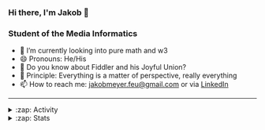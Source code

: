 ### Hi there, I'm Jakob 👋

### Student of the Media Informatics

- 🌱 I’m currently looking into pure math and w3
- 😄 Pronouns: He/His
- 💬 Do you know about Fiddler and his Joyful Union?
- 💭 Principle: Everything is a matter of perspective, really everything
- 📫 How to reach me: jakobmeyer.feu@gmail.com or via [LinkedIn][linkedin]

---

<details>
  <summary>:zap: Activity</summary>
<!--START_SECTION:activity-->
</details>

<details>
  <summary>:zap: Stats</summary>
<img align="left" alt="jmeyer24's GitHub Stats" src="https://github-readme-stats.vercel.app/api?username=jmeyer24&show_icons=true&hide_border=false&title_color=ff652f&icon_color=FFE400&bg_color=09131B&text_color=ffffff&border_color=0c1a25" />
</details>

[linkedin]: https://linkedin.com/in/jakob-meyer-517b82213/
